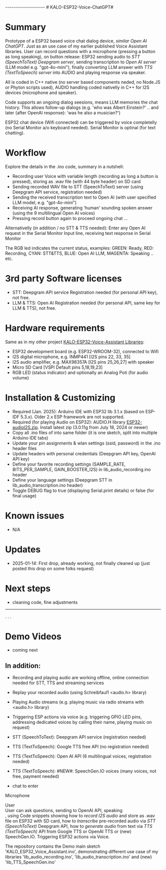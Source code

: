 -------------------- # KALO-ESP32-Voice-ChatGPT#
# Summary
Prototype of a ESP32 based voice chat dialog device, _similar Open AI ChatGPT_. Just as an use case of my earlier published Voice Assistant libraries. User can record questions with a microphone (pressing a button as long speaking), on button release: ESP32 sending audio to _STT (SpeechToText) Deepgram server_, sending transcription to _Open AI server_ (LLM model e.g. "gpt-4o-mini"), finally converting LLM answer with _TTS (TextToSpeech) server_ into AUDIO and playing response via speaker.

All is coded in C++ native (no server based components neded, no Node.JS or Phyton scripts used), AUDIO handling coded nativelly in C++ for I2S devices (microphone and speaker).

Code supports an ongoing dialog seesions, means LLM memories the chat history. This allows follow-up dialogs (e.g. 'who was Albert Einstein?' .. and later (after OpenAI response): 'was he also a musician?')

ESP32 chat device (Wifi connected) can be triggered by voice completelly (no Serial Monitor a/o keyboard needed). Serial Monitor is optinal (for text chatting).

# Workflow
Explore the details in the .ino code, summary in a nutshell:
- Recording user Voice with variable length (recording as long a button is pressed), storing as .wav file (with 44 byte header) on SD card  
- Sending recorded WAV file to STT (SpeechToText) server (using Deepgram API service, registration needed)
- Sending the received transcription text to Open AI (with user specified LLM model, e.g. "gpt-4o-mini")
- Receiving AI response, generating 'human' sounding spoken answer (using the 9 multilingual Open AI voices)
- Pressing record button again to proceed ongoing chat ...

Alternativelly (in addition / no STT & TTS needed): Enter any Open AI request in the Serial Monitor Input line, receiving text response in Serial Monitor

The RGB led indicates the current status, examples: GREEN: Ready,  RED: Recording,  CYAN: STT&TTS,  BLUE: Open AI LLM,  MAGENTA: Speaking .. etc.

# 3rd party Software licenses
- STT: Deepgram API service Registration needed (for personal API key), not free.
- LLM & TTS: Open AI Registration needed (for personal API, same key for LLM & TTS), not free.
  
# Hardware requirements
Same as in my other project [KALO-ESP32-Voice-Assistant Libraries](https://github.com/kaloprojects/KALO-ESP32-Voice-Assistant):
- ESP32 development board (e.g. ESP32-WROOM-32), connected to Wifi
- I2S digital microphone, e.g. INMP441 [I2S pins 22, 33, 35]          
- I2S audio amplifier, e.g. MAX98357A [I2S pins 25,26,27] with speaker
- Micro SD Card [VSPI Default pins 5,18,19,23] 
- RGB LED (status indicator) and optionally an Analog Poti (for audio volume)

# Installation & Customizing
- Required (Jan. 2025): Arduino IDE with ESP32 lib 3.1.x (based on ESP-IDF 5.3.x). Older 2.x ESP framework are not supported.
- Required (for playing Audio on ESP32): AUDIO.H library [ESP32-audioI2S.zip](https://github.com/schreibfaul1/ESP32-audioI2S). Install latest zip  (3.0.11g from July 18, 2024 or newer)
- Copy all .ino files of into same folder (it is one sketch, split into multiple Arduino IDE tabs)
- Update your pin assignments & wlan settings (ssid, password) in the .ino header files
- Update headers with personal credentials (Deepgram API key, OpenAI API key)
- Define your favorite recording settings (SAMPLE_RATE, BITS_PER_SAMPLE, GAIN_BOOSTER_I2S) in lib_audio_recording.ino header
- Define your language settings (Deepgram STT in lib_audio_transcription.ino header)
- Toggle DEBUG flag to true (displaying Serial.print details) or false (for final usage)

# Known issues
- N/A

# Updates
- 2025-01-14: First drop, already working, not finally cleaned up (just posted this drop on some folks request)

# Next steps
- cleaning code, fine adjustments

----


.
.
.

# Demo Videos
- coming next


In addition: 
-
- Recording and playing audio are working offline, online connection needed for STT, TTS and streaming services
- Replay your recorded audio (using Schreibfaul1 <audio.h> library) 
- Playing Audio streams (e.g. playing music via radio streams with <audio.h> library)
- Triggering ESP actions via voice (e.g. triggering GPIO LED pins, addressing dedicated voices by calling their name, playing music on request)
- STT (SpeechToText): Deepgram API service (registration needed)  
- TTS (TextToSpeech): Google TTS free API (no registration needed)  
- TTS (TextToSpeech): Open AI API (6 multilingual voices, registration needed)
- TTS (TextToSpeech): #NEW#: SpeechGen.IO voices (many voices, not free, payment needed)

- chat to enter 

Microphone 


User  
User can ask questions, sending to OpenAI API, speaking  
, using 
Code snippets showing how to _record I2S audio_ and store as .wav file on ESP32 with SD card, how to _transcribe_ pre-recorded audio via _STT (SpeechToText)_ Deepgram API, how to _generate audio_ from text via _TTS (TextToSpeech)_ API from Google TTS or OpenAI TTS or (new) SpeechGen.IO. Triggering ESP32 actions via Voice.

The repository contains the Demo main sketch  'KALO_ESP32_Voice_Assistant.ino', demonstrating different use case of my libraries 'lib_audio_recording.ino', 'lib_audio_transcription.ino' and (new) 'lib_TTS_SpeechGen.ino' 
